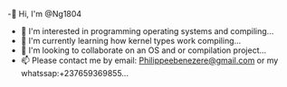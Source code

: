 -👋 Hi, I'm @Ng1804
 - 👀 I'm interested in programming operating systems and compiling... 
- 🌱 I'm currently learning how kernel types work compiling... 
- 💞️ I'm looking to collaborate  on an OS and or compilation project...
 - 📫 Please contact me by email: Philippeebenezere@gmail.com or my whatssap:+237659369855...

<!---
Ng1804/Ng1804 is a ✨ special ✨ repository because its `README.md` (this file) appears on your GitHub profile.
You can click the Preview link to take a look at your changes.
--->
